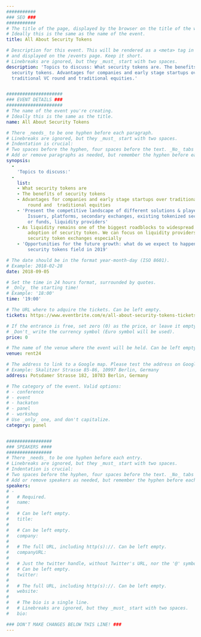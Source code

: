 ```yaml
---
###########
### SEO ###
###########
# The title of the page, displayed by the browser on the title of the window.
# Ideally this is the same as the name of the event.
title: All About Security Tokens

# Description for this event. This will be rendered as a <meta> tag in the HTML,
# and displayed on the /events page. Keep it short.
# Linebreaks are ignored, but they _must_ start with two spaces.
description: 'Topics to discuss: What security tokens are. The benefits of
  security tokens. Advantages for companies and early stage startups over
  traditional VC round and traditional equities.'


#####################
### EVENT DETAILS ###
#####################
# The name of the event you're creating.
# Ideally this is the same as the title.
name: All About Security Tokens

# There _needs_ to be one hyphen before each paragraph.
# Linebreaks are ignored, but they _must_ start with two spaces.
# Indentation is crucial:
# Two spaces before the hyphen, four spaces before the text. _No_ tabs allowed.
# Add or remove paragraphs as needed, but remember the hyphen before each entry.
synopsis:
  -
    'Topics to discuss:'
  -
    list:
    - What security tokens are
    - The benefits of security tokens
    - Advantages for companies and early stage startups over traditional VC
        round and  traditional equities
    - 'Present the competitive landscape of different solutions & players:
        Issuers, platforms, secondary exchanges, existing tokenized securities
        or funds, liquidity providers'
    - As liquidity remains one of the biggest roadblocks to widespread
        adoption of security token. We can focus on liquidity providers and
        security token exchanges especially
    - 'Opportunities for the future growth: what do we expect to happen in the
        security tokens field in 2019'

# The date should be in the format year-month-day (ISO 8601).
# Example: 2018-02-28
date: 2018-09-05

# Set the time in 24 hours format, surrounded by quotes.
# _Only_ the starting time!
# Example: '18:00'
time: '19:00'

# The URL where to adquire the tickets. Can be left empty.
tickets: https://www.eventbrite.com/e/all-about-security-tokens-tickets-48412538205

# If the entrance is free, set zero (0) as the price, or leave it empty.
# _Don't_ write the currency symbol (Euro symbol will be used).
price: 0

# The name of the venue where the event will be held. Can be left empty.
venue: rent24

# The address to link to a Google map. Please test the address on Google Maps.
# Example: Skalitzer Strasse 85-86, 10997 Berlin, Germany
address: Potsdamer Strasse 182, 10783 Berlin, Germany

# The category of the event. Valid options:
# - conference
# - event
# - hackaton
# - panel
# - workshop
# Use _only_ one, and don't capitalize.
category: panel


#################
### SPEAKERS ####
#################
# There _needs_ to be one hyphen before each entry.
# Linebreaks are ignored, but they _must_ start with two spaces.
# Indentation is crucial:
# Two spaces before the hyphen, four spaces before the text. _No_ tabs allowed.
# Add or remove speakers as needed, but remember the hyphen before each entry.
speakers:
# -
#   # Required.
#   name:
#
#   # Can be left empty.
#   title:
#
#   # Can be left empty.
#   company:
#
#   # The full URL, including http(s)://. Can be left empty.
#   companyURL:
#
#   # Just the twitter handle, without Twitter's URL, nor the '@' symbol.
#   # Can be left empty.
#   twitter:
#
#   # The full URL, including http(s)://. Can be left empty.
#   website:
#
#   # The bio is a single line.
#   # Linebreaks are ignored, but they _must_ start with two spaces.
#   bio:

### DON'T MAKE CHANGES BELOW THIS LINE! ###
---
```

<!-- ### DON'T MAKE CHANGES BELOW THIS LINE! ### -->

<Event-Content/>
